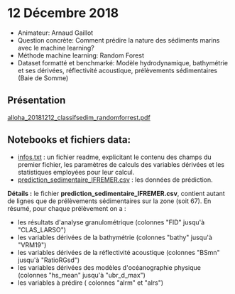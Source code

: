 # 12 Décembre 2018
- Animateur: Arnaud Gaillot
- Question concrète: Comment prédire la nature des sédiments marins avec le machine learning?
- Méthode machine learning: Random Forest
- Dataset formatté et benchmarké: Modèle hydrodynamique, bathymétrie et ses dérivées, réflectivité acoustique, prélèvements sédimentaires (Baie de Somme)

## Présentation
[alloha_20181212_classifsedim_randomforrest.pdf](https://github.com/amlb/amlb.github.io/blob/master/2018-12-12_RandomForests/alloha_20181212_classifsedim_randomforrest.pdf)

## Notebooks et fichiers data:
- [infos.txt](https://github.com/amlb/amlb.github.io/blob/master/2018-12-12_RandomForests/infos.txt) : un fichier readme, explicitant le contenu des champs du premier fichier, les paramètres de calculs des variables dérivées et les statistiques employées pour leur calcul.
- [prediction_sedimentaire_IFREMER.csv](https://github.com/amlb/amlb.github.io/blob/master/2018-12-12_RandomForests/prediction_sedimentaire_IFREMER.csv) : les données de prédiction.

**Détails :** le fichier **prediction_sedimentaire_IFREMER.csv**, contient autant de lignes que de prélèvements sédimentaires sur la zone (soit 67). En résumé, pour chaque prélèvement on a :
- les résultats d'analyse granulométrique (colonnes "FID" jusqu'à "CLAS_LARSO")
- les variables dérivées de la bathymétrie (colonnes "bathy" jusqu'à "VRM19")
- les variables dérivées de la réflectivité acoustique (colonnes "BSmn" jusqu'à "RatioRGsd")
- les variables dérivées des modèles d'océanographie physique (colonnes "hs_mean" jusqu'à "ubr_d_max")
- les variables à prédire ( colonnes "alrm" et "alrs")
